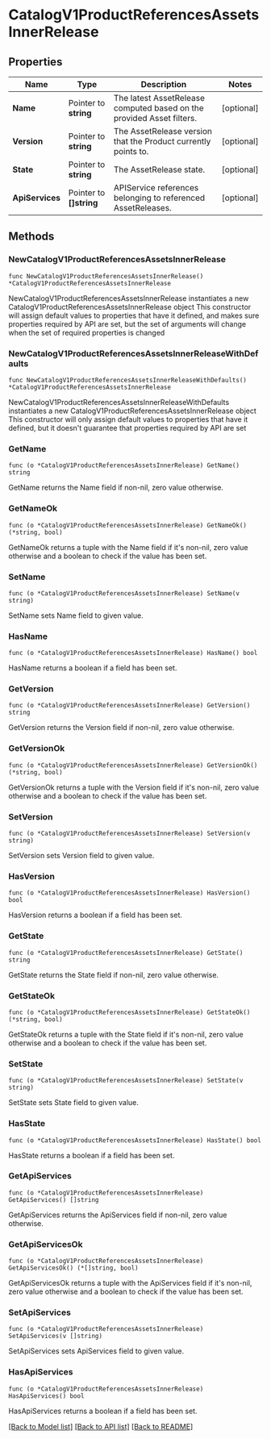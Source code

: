 # CatalogV1ProductReferencesAssetsInnerRelease

## Properties

Name | Type | Description | Notes
------------ | ------------- | ------------- | -------------
**Name** | Pointer to **string** | The latest AssetRelease computed based on the provided Asset filters. | [optional] 
**Version** | Pointer to **string** | The AssetRelease version that the Product currently points to. | [optional] 
**State** | Pointer to **string** | The AssetRelease state. | [optional] 
**ApiServices** | Pointer to **[]string** | APIService references belonging to referenced AssetReleases. | [optional] 

## Methods

### NewCatalogV1ProductReferencesAssetsInnerRelease

`func NewCatalogV1ProductReferencesAssetsInnerRelease() *CatalogV1ProductReferencesAssetsInnerRelease`

NewCatalogV1ProductReferencesAssetsInnerRelease instantiates a new CatalogV1ProductReferencesAssetsInnerRelease object
This constructor will assign default values to properties that have it defined,
and makes sure properties required by API are set, but the set of arguments
will change when the set of required properties is changed

### NewCatalogV1ProductReferencesAssetsInnerReleaseWithDefaults

`func NewCatalogV1ProductReferencesAssetsInnerReleaseWithDefaults() *CatalogV1ProductReferencesAssetsInnerRelease`

NewCatalogV1ProductReferencesAssetsInnerReleaseWithDefaults instantiates a new CatalogV1ProductReferencesAssetsInnerRelease object
This constructor will only assign default values to properties that have it defined,
but it doesn't guarantee that properties required by API are set

### GetName

`func (o *CatalogV1ProductReferencesAssetsInnerRelease) GetName() string`

GetName returns the Name field if non-nil, zero value otherwise.

### GetNameOk

`func (o *CatalogV1ProductReferencesAssetsInnerRelease) GetNameOk() (*string, bool)`

GetNameOk returns a tuple with the Name field if it's non-nil, zero value otherwise
and a boolean to check if the value has been set.

### SetName

`func (o *CatalogV1ProductReferencesAssetsInnerRelease) SetName(v string)`

SetName sets Name field to given value.

### HasName

`func (o *CatalogV1ProductReferencesAssetsInnerRelease) HasName() bool`

HasName returns a boolean if a field has been set.

### GetVersion

`func (o *CatalogV1ProductReferencesAssetsInnerRelease) GetVersion() string`

GetVersion returns the Version field if non-nil, zero value otherwise.

### GetVersionOk

`func (o *CatalogV1ProductReferencesAssetsInnerRelease) GetVersionOk() (*string, bool)`

GetVersionOk returns a tuple with the Version field if it's non-nil, zero value otherwise
and a boolean to check if the value has been set.

### SetVersion

`func (o *CatalogV1ProductReferencesAssetsInnerRelease) SetVersion(v string)`

SetVersion sets Version field to given value.

### HasVersion

`func (o *CatalogV1ProductReferencesAssetsInnerRelease) HasVersion() bool`

HasVersion returns a boolean if a field has been set.

### GetState

`func (o *CatalogV1ProductReferencesAssetsInnerRelease) GetState() string`

GetState returns the State field if non-nil, zero value otherwise.

### GetStateOk

`func (o *CatalogV1ProductReferencesAssetsInnerRelease) GetStateOk() (*string, bool)`

GetStateOk returns a tuple with the State field if it's non-nil, zero value otherwise
and a boolean to check if the value has been set.

### SetState

`func (o *CatalogV1ProductReferencesAssetsInnerRelease) SetState(v string)`

SetState sets State field to given value.

### HasState

`func (o *CatalogV1ProductReferencesAssetsInnerRelease) HasState() bool`

HasState returns a boolean if a field has been set.

### GetApiServices

`func (o *CatalogV1ProductReferencesAssetsInnerRelease) GetApiServices() []string`

GetApiServices returns the ApiServices field if non-nil, zero value otherwise.

### GetApiServicesOk

`func (o *CatalogV1ProductReferencesAssetsInnerRelease) GetApiServicesOk() (*[]string, bool)`

GetApiServicesOk returns a tuple with the ApiServices field if it's non-nil, zero value otherwise
and a boolean to check if the value has been set.

### SetApiServices

`func (o *CatalogV1ProductReferencesAssetsInnerRelease) SetApiServices(v []string)`

SetApiServices sets ApiServices field to given value.

### HasApiServices

`func (o *CatalogV1ProductReferencesAssetsInnerRelease) HasApiServices() bool`

HasApiServices returns a boolean if a field has been set.


[[Back to Model list]](../README.md#documentation-for-models) [[Back to API list]](../README.md#documentation-for-api-endpoints) [[Back to README]](../README.md)


